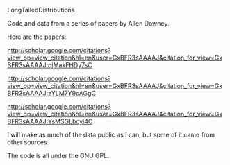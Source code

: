 LongTailedDistributions

Code and data from a series of papers by Allen Downey.


Here are the papers:

http://scholar.google.com/citations?view_op=view_citation&hl=en&user=GxBFR3sAAAAJ&citation_for_view=GxBFR3sAAAAJ:qjMakFHDy7sC

http://scholar.google.com/citations?view_op=view_citation&hl=en&user=GxBFR3sAAAAJ&citation_for_view=GxBFR3sAAAAJ:zYLM7Y9cAGgC

http://scholar.google.com/citations?view_op=view_citation&hl=en&user=GxBFR3sAAAAJ&citation_for_view=GxBFR3sAAAAJ:YsMSGLbcyi4C


I will make as much of the data public as I can, but some of it came from other sources.

The code is all under the GNU GPL.
